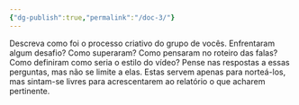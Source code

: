 ```yaml
---
{"dg-publish":true,"permalink":"/doc-3/"}
---
```



Descreva como foi o processo criativo do grupo de vocês.
Enfrentaram algum desafio? Como superaram? Como pensaram no roteiro das falas?
Como definiram como seria o estilo do vídeo?
Pense nas respostas a essas perguntas, mas não se limite a elas. Estas servem apenas
para norteá-los, mas sintam-se livres para acrescentarem ao relatório o que acharem
pertinente.
